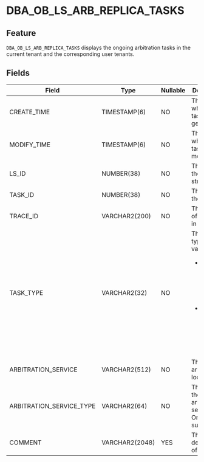 # DBA_OB_LS_ARB_REPLICA_TASKS

## Feature

`DBA_OB_LS_ARB_REPLICA_TASKS` displays the ongoing arbitration tasks in the current tenant and the corresponding user tenants. 

## Fields

| Field | Type | Nullable | Description |
| --- | --- | --- | --- |
| CREATE_TIME | TIMESTAMP(6) | NO | The time when the task was generated. |
| MODIFY_TIME | TIMESTAMP(6) | NO | The time when the task was modified. |
| LS_ID | NUMBER(38) | NO | The ID of the log stream. |
| TASK_ID | NUMBER(38) | NO | The ID of the task. |
| TRACE_ID | VARCHAR2(200) | NO | The trace ID of the task in the log. |
| TASK_TYPE | VARCHAR2(32) | NO | The task type. Valid values:<ul><li> `ADD REPLICA`: indicates a replica adding task. </li><li> `REMOVE REPLICA`: indicates a replica deletion task. </li></ul> |
| ARBITRATION_SERVICE | VARCHAR2(512) | NO | The arbitration location. |
| ARBITRATION_SERVICE_TYPE | VARCHAR2(64) | NO | The type of the arbitration service. Only `ADDR` is supported. |
| COMMENT | VARCHAR2(2048) | YES | The description of the task. |
